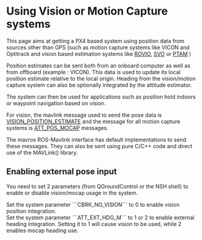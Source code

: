 # Using Vision or Motion Capture systems

This page aims at getting a PX4 based system using position data from sources other than GPS (such as motion capture systems like VICON and Optitrack and vision based estimation systems like [ROVIO](https://github.com/ethz-asl/rovio), [SVO](https://github.com/uzh-rpg/rpg_svo) or [PTAM](https://github.com/ethz-asl/ethzasl_ptam) )

Position estimates can be sent both from an onboard computer as well as from offboard (example : VICON).  This data is used to update its local position estimate relative to the local origin. Heading from the vision/motion capture system can also be optionally integrated by the attitude estimator. 

The system can then be used for applications such as position hold indoors or waypoint navigation based on vision.

For vision, the mavlink message used to send the pose data is [VISION_POSITION_ESTIMATE](http://mavlink.org/messages/common#VISION_POSITION_ESTIMATE) and the message for all motion capture systems is [ATT_POS_MOCAP](http://mavlink.org/messages/common#ATT_POS_MOCAP) messages. 

The mavros ROS-Mavlink interface has default implementations to send these messages. They can also be sent using pure C/C++ code and direct use of the MAVLink() library.

## Enabling external pose input
You need to set 2 parameters (from QGroundControl or the NSH shell) to enable or disable vision/mocap usage in the system.

<aside class="note">
Set the system parameter ```CBRK_NO_VISION``` to 0 to enable vision position integration. 
</aside>

<aside class="note">
Set the system parameter ```ATT_EXT_HDG_M``` to 1 or 2 to enable external heading integration. Setting it to 1 will cause vision to be used, while 2 enables mocap heading use.
</aside>
